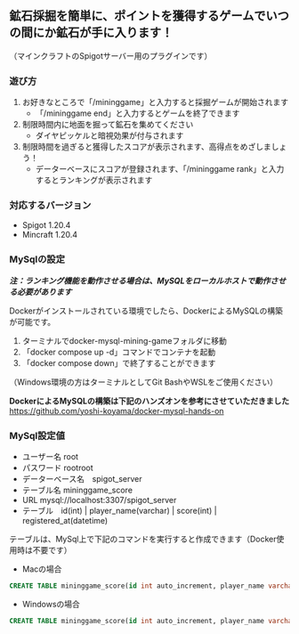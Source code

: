 ## 鉱石採掘を簡単に、ポイントを獲得するゲームでいつの間にか鉱石が手に入ります！
（マインクラフトのSpigotサーバー用のプラグインです）

### 遊び方
1. お好きなところで「/mininggame」と入力すると採掘ゲームが開始されます
   - 「/mininggame end」と入力するとゲームを終了できます
1. 制限時間内に地面を掘って鉱石を集めてください
   - ダイヤピッケルと暗視効果が付与されます
1. 制限時間を過ぎると獲得したスコアが表示されます、高得点をめざしましょう！
   - データーベースにスコアが登録されます、「/mininggame rank」と入力するとランキングが表示されます

### 対応するバージョン
- Spigot 1.20.4
- Mincraft 1.20.4

### MySqlの設定
___注：ランキング機能を動作させる場合は、MySQLをローカルホストで動作させる必要があります___

Dockerがインストールされている環境でしたら、DockerによるMySQLの構築が可能です。
1. ターミナルでdocker-mysql-mining-gameフォルダに移動
2. 「docker compose up -d」コマンドでコンテナを起動
3. 「docker compose down」で終了することができます

（Windows環境の方はターミナルとしてGit BashやWSLをご使用ください）

__DockerによるMySQLの構築は下記のハンズオンを参考にさせていただきました__  
https://github.com/yoshi-koyama/docker-mysql-hands-on

### MySql設定値
- ユーザー名 root
- パスワード rootroot
- データーベース名　spigot_server
- テーブル名 mininggame_score
- URL mysql://localhost:3307/spigot_server
- テーブル　id(int) | player_name(varchar) | score(int) | registered_at(datetime)

テーブルは、MySql上で下記のコマンドを実行すると作成できます（Docker使用時は不要です）
- Macの場合  
```sql
CREATE TABLE mininggame_score(id int auto_increment, player_name varchar(100), score int, registered_at datetime, primary key(id));
```

- Windowsの場合  
```sql
CREATE TABLE mininggame_score(id int auto_increment, player_name varchar(100), score int, registered_at datetime, primary key(id)) DEFAULT CHARSET=utf8;
```

